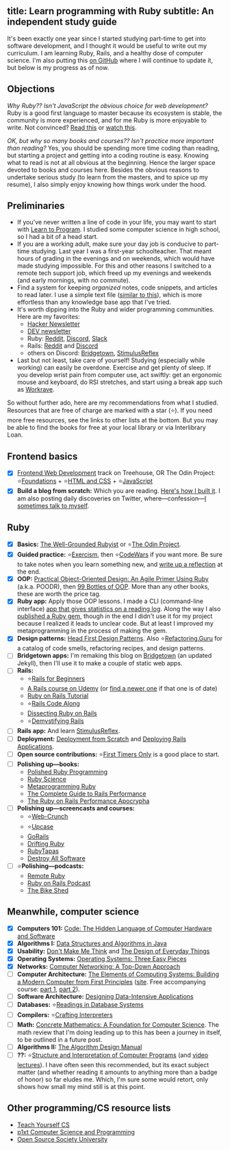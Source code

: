 title: Learn programming with Ruby
subtitle: An independent study guide
---

It's been exactly one year since I started studying part-time to get into software development, and I thought it would be useful to write out my curriculum. I am learning Ruby, Rails, and a healthy dose of computer science. I'm also putting this [on GitHub](https://github.com/fpsvogel/learn-ruby-and-cs) where I will continue to update it, but below is my progress as of now.

## Objections

*Why Ruby?? Isn't JavaScript the obvious choice for web development?* Ruby is a good first language to master because its ecosystem is stable, the community is more experienced, and for me Ruby is more enjoyable to write. Not convinced? [Read this](https://medium.com/learn-love-code/why-teach-ruby-bac8416c77ba) or [watch this](https://youtu.be/IlVfHG-pAag?t=1534).

*OK, but why so many books and courses?? Isn't practice more important than reading?* Yes, you should be spending more time coding than reading, but starting a project and getting into a coding routine is easy. Knowing what to read is not at all obvious at the beginning. Hence the larger space devoted to books and courses here. Besides the obvious reasons to undertake serious study (to learn from the masters, and to spice up my resume), I also simply enjoy knowing how things work under the hood.

## Preliminaries

- If you've never written a line of code in your life, you may want to start with [Learn to Program](https://pine.fm/LearnToProgram/). I studied some computer science in high school, so I had a bit of a head start.
- If you are a working adult, make sure your day job is conducive to part-time studying. Last year I was a first-year schoolteacher. That meant hours of grading in the evenings and on weekends, which would have made studying impossible. For this and other reasons I switched to a remote tech support job, which freed up my evenings and weekends (and early mornings, with no commute).
- Find a system for keeping *organized* notes, code snippets, and articles to read later. I use a simple text file ([similar to this](https://illdoitlater.xyz/t/plaintext)), which is more effortless than any knowledge base app that I've tried.
- It's worth dipping into the Ruby and wider programming communities. Here are my favorites:
  - [Hacker Newsletter](https://hackernewsletter.com/)
  - [DEV newsletter](https://dev.to/t/newsletter)
  - Ruby: [Reddit](https://www.reddit.com/r/ruby), [Discord](https://discord.gg/tSFdeuVfpc), [Slack](https://www.rubyonrails.link/)
  - Rails: [Reddit](https://www.reddit.com/r/rails) and [Discord](https://discord.gg/AuDNwjsyfm)
  - others on Discord: [Bridgetown](https://discord.gg/Cugms94QFM), [StimulusReflex](https://discord.com/invite/stimulus-reflex)
- Last but not least, take care of yourself! Studying (especially while working) can easily be overdone. Exercise and get plenty of sleep. If you develop wrist pain from computer use, act swiftly: get an ergonomic mouse and keyboard, do RSI stretches, and start using a break app such as [Workrave](https://workrave.org/).

So without further ado, here are my recommendations from what I studied. Resources that are free of charge are marked with a star (⭐). If you need more free resources, see the links to other lists at the bottom. But you may be able to find the books for free at your local library or via Interlibrary Loan.

## Frontend basics

- [x] [Frontend Web Development](https://teamtreehouse.com/tracks/front-end-web-development) track on Treehouse, OR The Odin Project: ⭐[Foundations](https://www.theodinproject.com/paths/foundations/courses/foundations) + ⭐[HTML and CSS](https://www.theodinproject.com/paths/full-stack-ruby-on-rails/courses/html-and-css) + ⭐[JavaScript](https://www.theodinproject.com/paths/full-stack-ruby-on-rails/courses/javascript)
- [x] **Build a blog from scratch:** Which you are reading. [Here's how I built it](/posts/2020-07-23-zs.html). I am also posting daily discoveries on Twitter, where—confession—[I sometimes talk to myself](https://twitter.com/fpsvogel/status/1389915714098802692).

## Ruby

- [x] **Basics:** [The Well-Grounded Rubyist](https://www.manning.com/books/the-well-grounded-rubyist-third-edition) or ⭐[The Odin Project](https://www.theodinproject.com/courses/ruby-programming).
- [x] **Guided practice:** ⭐[Exercism](https://exercism.io/my/tracks/ruby), then ⭐[CodeWars](https://www.codewars.com) if you want more. Be sure to take notes when you learn something new, and [write up a reflection](/posts/2020-11-03-exercism-ruby.html) at the end.
- [x] **OOP:** [Practical Object-Oriented Design: An Agile Primer Using Ruby](https://www.poodr.com) (a.k.a. POODR), then [99 Bottles of OOP](https://sandimetz.com/99bottles-sample-ruby). More than any other books, these are worth the price tag.
- [x] **Ruby app:** Apply those OOP lessons. I made a CLI (command-line interface) [app that gives statistics on a reading log](/posts/2021-05-19-my-first-ruby-app-lessons-learned.html). Along the way I also [published a Ruby gem](/posts/2020-12-21-ruby-functional-programming.html), though in the end I didn't use it for my project because I realized it leads to unclear code. But at least I improved my metaprogramming in the process of making the gem.
- [x] **Design patterns:** [Head First Design Patterns](https://www.oreilly.com/library/view/head-first-design/9781492077992/). Also ⭐[Refactoring.Guru](https://refactoring.guru/) for a catalog of code smells, refactoring recipes, and design patterns.
- [ ] **Bridgetown apps:** I'm remaking this blog on [Bridgetown](https://github.com/bridgetownrb/bridgetown) (an updated Jekyll), then I'll use it to make a couple of static web apps.
- [ ] **Rails:**
  - ⭐[Rails for Beginners](https://gorails.com/series/rails-for-beginners)
  - [A Rails course on Udemy](https://www.udemy.com/course/ruby-on-rails-6-learn-20-gems-build-an-e-learning-platform/) (or [find a newer one](https://www.udemy.com/courses/search/?duration=extraLong&q=ruby+on+rails&ratings=4.0&sort=newest&src=ukw) if that one is of date)
  - [Ruby on Rails Tutorial](https://www.railstutorial.org)
  - ⭐[Rails Code Along](https://www.railscodealong.com/)
  - [Dissecting Ruby on Rails](https://www.udemy.com/course/professional-rails-5-development-course/)
  - ⭐[Demystifying Rails](https://launchschool.com/books/demystifying_rails)
- [ ] **Rails app:** And learn [StimulusReflex](https://docs.stimulusreflex.com/).
- [ ] **Deployment:** [Deployment from Scratch](https://deploymentfromscratch.com/) and [Deploying Rails Applications](https://leanpub.com/deploying_rails_applications).
- [ ] **Open source contributions:** ⭐[First Timers Only](https://www.firsttimersonly.com/) is a good place to start.
- [ ] **Polishing up—books:**
  - [Polished Ruby Programming](https://www.packtpub.com/product/polished-ruby-programming/9781801072724)
  - [Ruby Science](https://github.com/thoughtbot/ruby-science)
  - [Metaprogramming Ruby](https://pragprog.com/titles/ppmetr2/metaprogramming-ruby-2/)
  - [The Complete Guide to Rails Performance](https://www.railsspeed.com/)
  - [The Ruby on Rails Performance Apocrypha](https://www.speedshop.co/2021/01/14/announcing-apocrypha.html)
- [ ] **Polishing up—screencasts and courses:**
  - ⭐[Web-Crunch](https://web-crunch.com/collections)
  - ⭐[Upcase](https://thoughtbot.com/blog/announcing-upcase-is-free)
  - [GoRails](https://gorails.com)
  - [Drifting Ruby](https://www.driftingruby.com/)
  - [RubyTapas](https://www.rubytapas.com/)
  - [Destroy All Software](https://www.destroyallsoftware.com/screencasts/catalog)
- [ ] ⭐**Polishing—podcasts:**
  - [Remote Ruby](https://remoteruby.transistor.fm/episodes)
  - [Ruby on Rails Podcast](https://5by5.tv/rubyonrails)
  - [The Bike Shed](https://www.bikeshed.fm/)

## Meanwhile, computer science

- [x] **Computers 101:** [Code: The Hidden Language of Computer Hardware and Software](https://www.charlespetzold.com/code/)
- [x] **Algorithms I:** [Data Structures and Algorithms in Java](https://www.amazon.com/Data-Structures-Algorithms-Java-2nd/dp/0672324539)
- [x] **Usability:** [Don't Make Me Think](https://sensible.com/dont-make-me-think/) and [The Design of Everyday Things](https://www.nngroup.com/books/design-everyday-things-revised/)
- [x] **Operating Systems:** [Operating Systems: Three Easy Pieces](http://pages.cs.wisc.edu/~remzi/OSTEP/)
- [x] **Networks:** [Computer Networking: A Top-Down Approach](https://gaia.cs.umass.edu/kurose_ross/eighth.htm)
- [ ] **Computer Architecture:** [The Elements of Computing Systems: Building a Modern Computer from First Principles](https://mitpress.mit.edu/books/elements-computing-systems-second-edition) ([site](https://www.nand2tetris.org/). Free accompanying course: [part 1](https://www.coursera.org/learn/build-a-computer), [part 2](https://www.coursera.org/learn/nand2tetris2)).
- [ ] **Software Architecture:** [Designing Data-Intensive Applications](https://www.oreilly.com/library/view/designing-data-intensive-applications/9781491903063/)
- [ ] **Databases:** ⭐[Readings in Database Systems](http://www.redbook.io/)
- [ ] **Compilers:** ⭐[Crafting Interpreters](https://craftinginterpreters.com/)
- [ ] **Math:** [Concrete Mathematics: A Foundation for Computer Science](https://www-cs-faculty.stanford.edu/~knuth/gkp.html). The math review that I'm doing leading up to this has been a journey in itself, to be outlined in a future post.
- [ ] **Algorithms II:** [The Algorithm Design Manual](https://www.algorist.com/)
- [ ] **??:** ⭐[Structure and Interpretation of Computer Programs](https://sarabander.github.io/sicp/html/index.xhtml) (and [video lectures](https://ocw.mit.edu/courses/electrical-engineering-and-computer-science/6-001-structure-and-interpretation-of-computer-programs-spring-2005/video-lectures/)). I have often seen this recommended, but its exact subject matter (and whether reading it amounts to anything more than a badge of honor) so far eludes me. Which, I'm sure some would retort, only shows how small my mind still is at this point.

## Other programming/CS resource lists

- [Teach Yourself CS](https://teachyourselfcs.com/)
- [p1xt Computer Science and Programming](https://github.com/P1xt/p1xt-guides)
- [Open Source Society University](https://github.com/ossu/computer-science)